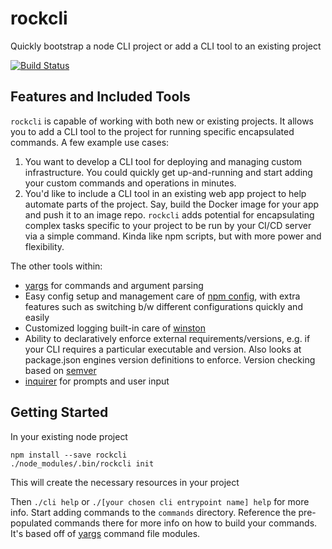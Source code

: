 # rockcli

Quickly bootstrap a node CLI project or add a CLI tool to an existing project

[![Build Status](https://travis-ci.org/rockholla/node-rockcli.svg?branch=master)](https://travis-ci.org/rockholla/node-rockcli)

## Features and Included Tools

`rockcli` is capable of working with both new or existing projects. It allows you to add a CLI tool to the project for running specific encapsulated commands. A few example use cases:

1. You want to develop a CLI tool for deploying and managing custom infrastructure. You could quickly get up-and-running and start adding your custom commands and operations in minutes.
2. You'd like to include a CLI tool in an existing web app project to help automate parts of the project. Say, build the Docker image for your app and push it to an image repo. `rockcli` adds potential for encapsulating complex tasks specific to your project to be run by your CI/CD server via a simple command. Kinda like npm scripts, but with more power and flexibility.

The other tools within:

* [yargs](https://www.npmjs.com/package/yargs) for commands and argument parsing
* Easy config setup and management care of [npm config](https://www.npmjs.com/package/config), with extra features such as switching b/w different configurations quickly and easily
* Customized logging built-in care of [winston](https://www.npmjs.com/package/winston)
* Ability to declaratively enforce external requirements/versions, e.g. if your CLI requires a particular executable and version. Also looks at package.json engines version definitions to enforce. Version checking based on [semver](https://www.npmjs.com/package/semver)
* [inquirer](https://www.npmjs.com/package/inquirer) for prompts and user input

## Getting Started

In your existing node project

```
npm install --save rockcli
./node_modules/.bin/rockcli init
```

This will create the necessary resources in your project

Then `./cli help` or `./[your chosen cli entrypoint name] help` for more info. Start adding commands to the `commands` directory. Reference the pre-populated commands there for more info on how to build your commands. It's based off of [yargs](https://www.npmjs.com/package/yargs) command file modules.
